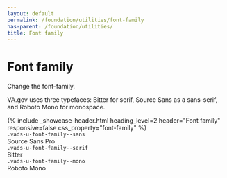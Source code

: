 ```yaml
---
layout: default
permalink: /foundation/utilities/font-family
has-parent: /foundation/utilities/
title: Font family
---
```


# Font family

<div class="va-introtext" markdown="1">
Change the font-family.
</div>

VA.gov uses three typefaces: Bitter for serif, Source Sans as a sans-serif, and Roboto Mono for monospace.

<div class="site-showcase">
{%
  include _showcase-header.html
  heading_level=2
  header="Font family"
  responsive=false
  css_property="font-family"
%}
  <div class="vads-grid-row vads-u-flex-direction--column">
    <div class="vads-grid-col site-showcase__col vads-u-display--flex tablet:vads-u-align-items--center vads-u-flex-direction--column tablet:vads-u-flex-direction--row" style="border-top:none;">
      <div><code class="code">.vads-u-font-family--sans</code></div>
      <div class="tablet:vads-u-margin-left--auto">
        <span class="vads-u-font-family--sans vads-u-font-size--2xl">Source Sans Pro</span>
      </div>
    </div>
    <div class="vads-grid-col site-showcase__col vads-u-display--flex tablet:vads-u-align-items--center vads-u-flex-direction--column tablet:vads-u-flex-direction--row">
      <div><code class="code">.vads-u-font-family--serif</code></div>
      <div class="tablet:vads-u-margin-left--auto">
        <span class="vads-u-font-family--serif vads-u-font-size--2xl">Bitter</span>
      </div>
    </div>
    <div class="vads-grid-col site-showcase__col vads-u-display--flex tablet:vads-u-align-items--center vads-u-flex-direction--column tablet:vads-u-flex-direction--row">
      <div><code class="code">.vads-u-font-family--mono</code></div>
      <div class="tablet:vads-u-margin-left--auto">
        <span class="vads-u-font-family--mono vads-u-font-size--2xl">Roboto Mono</span>
      </div>
    </div>
  </div>
</div>
